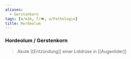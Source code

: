 ```yaml
---
aliases:
  - Gerstenkorn
tags: [m/m16, f/👁️, a/Pathologie]
title: Hordeolum
---
```

### Hordeolum / Gerstenkorn
> Akute [[Entzündung]] einer Liddrüse in [[Augenlider]]